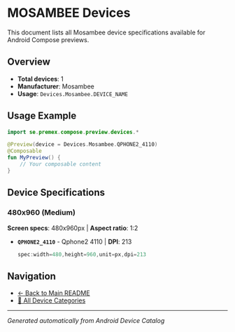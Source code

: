 # MOSAMBEE Devices

This document lists all Mosambee device specifications available for Android Compose previews.

## Overview

- **Total devices**: 1
- **Manufacturer**: Mosambee
- **Usage**: `Devices.Mosambee.DEVICE_NAME`

## Usage Example

```kotlin
import se.premex.compose.preview.devices.*

@Preview(device = Devices.Mosambee.QPHONE2_4110)
@Composable
fun MyPreview() {
    // Your composable content
}
```

## Device Specifications

### 480x960 (Medium)

**Screen specs**: 480x960px | **Aspect ratio**: 1:2

- **`QPHONE2_4110`** - Qphone2 4110 | **DPI**: 213
  ```kotlin
  spec:width=480,height=960,unit=px,dpi=213
  ```

## Navigation

- [← Back to Main README](../../README.md)
- [📱 All Device Categories](../README.md)

---
*Generated automatically from Android Device Catalog*
